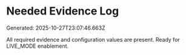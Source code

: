 # Needed Evidence Log

Generated: 2025-10-27T23:07:46.663Z

All required evidence and configuration values are present. Ready for LIVE_MODE enablement.